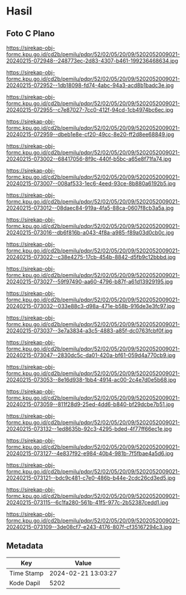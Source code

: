 # Hasil

## Foto C Plano

https://sirekap-obj-formc.kpu.go.id/cd2b/pemilu/pdpr/52/02/05/20/09/5202052009021-20240215-072948--248773ec-2d83-4307-b461-199236468634.jpg

https://sirekap-obj-formc.kpu.go.id/cd2b/pemilu/pdpr/52/02/05/20/09/5202052009021-20240215-072952--1db18098-fd74-4abc-94a3-acd8b1badc3e.jpg

https://sirekap-obj-formc.kpu.go.id/cd2b/pemilu/pdpr/52/02/05/20/09/5202052009021-20240215-072955--c7e87027-7cc0-412f-94cd-1cb4974bc6ec.jpg

https://sirekap-obj-formc.kpu.go.id/cd2b/pemilu/pdpr/52/02/05/20/09/5202052009021-20240215-072959--dbeb1e8e-cf20-49cc-8e20-ff2d8ee68849.jpg

https://sirekap-obj-formc.kpu.go.id/cd2b/pemilu/pdpr/52/02/05/20/09/5202052009021-20240215-073002--68417056-8f9c-440f-b5bc-a65e8f71fa74.jpg

https://sirekap-obj-formc.kpu.go.id/cd2b/pemilu/pdpr/52/02/05/20/09/5202052009021-20240215-073007--008af533-1ec6-4eed-93ce-8b880a6192b5.jpg

https://sirekap-obj-formc.kpu.go.id/cd2b/pemilu/pdpr/52/02/05/20/09/5202052009021-20240215-073012--08daec84-919a-4fa5-88ca-0607f8cb3a5a.jpg

https://sirekap-obj-formc.kpu.go.id/cd2b/pemilu/pdpr/52/02/05/20/09/5202052009021-20240215-073016--db6f816b-a043-4f8a-a985-f89a03d0cb0c.jpg

https://sirekap-obj-formc.kpu.go.id/cd2b/pemilu/pdpr/52/02/05/20/09/5202052009021-20240215-073022--c38e4275-17cb-454b-8842-d5fb9c12bbbd.jpg

https://sirekap-obj-formc.kpu.go.id/cd2b/pemilu/pdpr/52/02/05/20/09/5202052009021-20240215-073027--59f97490-aa60-4796-b87f-a61d13929195.jpg

https://sirekap-obj-formc.kpu.go.id/cd2b/pemilu/pdpr/52/02/05/20/09/5202052009021-20240215-073032--033e88c3-d98a-471e-b58b-916de3e3fc97.jpg

https://sirekap-obj-formc.kpu.go.id/cd2b/pemilu/pdpr/52/02/05/20/09/5202052009021-20240215-073037--3e7a3834-a3c5-4883-a85f-dc0763fcbf0f.jpg

https://sirekap-obj-formc.kpu.go.id/cd2b/pemilu/pdpr/52/02/05/20/09/5202052009021-20240215-073047--2830dc5c-da01-420a-bf61-059d4a770cb9.jpg

https://sirekap-obj-formc.kpu.go.id/cd2b/pemilu/pdpr/52/02/05/20/09/5202052009021-20240215-073053--8e16d938-1bb4-4914-ac00-2c4e7d0e5b68.jpg

https://sirekap-obj-formc.kpu.go.id/cd2b/pemilu/pdpr/52/02/05/20/09/5202052009021-20240215-073059--811f28d9-25ed-4dd6-b840-bf29dcbe7b51.jpg

https://sirekap-obj-formc.kpu.go.id/cd2b/pemilu/pdpr/52/02/05/20/09/5202052009021-20240215-073132--1ed8635b-92c3-4295-bded-4f77ff66ec1e.jpg

https://sirekap-obj-formc.kpu.go.id/cd2b/pemilu/pdpr/52/02/05/20/09/5202052009021-20240215-073127--4e837f92-e984-40b4-981b-7f5fbae4a5d6.jpg

https://sirekap-obj-formc.kpu.go.id/cd2b/pemilu/pdpr/52/02/05/20/09/5202052009021-20240215-073121--bdc9c481-c7e0-486b-b44e-2cdc26cd3ed5.jpg

https://sirekap-obj-formc.kpu.go.id/cd2b/pemilu/pdpr/52/02/05/20/09/5202052009021-20240215-073115--6c1fa280-561b-41f5-977c-2b52387cedd1.jpg

https://sirekap-obj-formc.kpu.go.id/cd2b/pemilu/pdpr/52/02/05/20/09/5202052009021-20240215-073109--3de08cf7-e243-4176-807f-cf35167294c3.jpg


## Metadata

| Key        | Value               |
| ---------- | ------------------- |
| Time Stamp | 2024-02-21 13:03:27 |
| Kode Dapil | 5202                |



